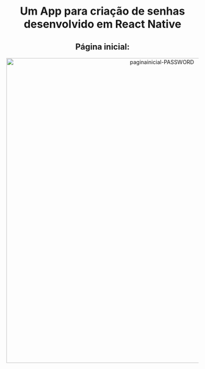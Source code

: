 <div align='center'>
<h1>Um App para criação de senhas desenvolvido em React Native</h1>
</div>
<div align='center'>
  <h2>Página inicial:</h2>
<img src="https://i.ibb.co/R2Y6Kmj/paginainicial-PASSWORD.jpg" alt="paginainicial-PASSWORD" border="0" widht='100px' height='800px'>
</div>

